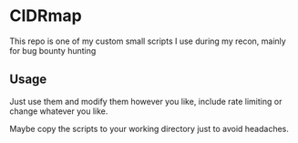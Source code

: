 # CIDRmap

This repo is one of my custom small scripts I use during my recon, mainly for bug bounty hunting

## Usage

Just use them and modify them however you like, include rate limiting or change whatever you like.

Maybe copy the scripts to your working directory just to avoid headaches.